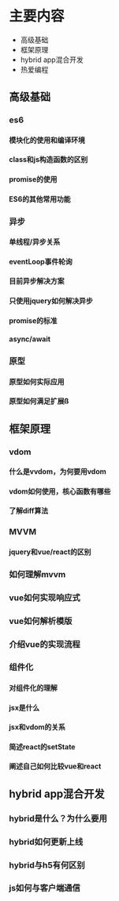 # 主要内容
- 高级基础
- 框架原理
- hybrid app混合开发
- 热爱编程

## 高级基础

### es6

#### 模块化的使用和编译环境
#### class和js构造函数的区别
#### promise的使用
#### ES6的其他常用功能

### 异步

#### 单线程/异步关系
#### eventLoop事件轮询
#### 目前异步解决方案
#### 只使用jquery如何解决异步
#### promise的标准
#### async/await

### 原型

#### 原型如何实际应用
#### 原型如何满足扩展ß

## 框架原理

### vdom

#### 什么是vvdom，为何要用vdom
#### vdom如何使用，核心函数有哪些
#### 了解diff算法

### MVVM

#### jquery和vue/react的区别
### 如何理解mvvm
### vue如何实现响应式
### vue如何解析模版
### 介绍vue的实现流程

### 组件化

#### 对组件化的理解
#### jsx是什么
#### jsx和vdom的关系
#### 简述react的setState
#### 阐述自己如何比较vue和react

## hybrid app混合开发

### hybrid是什么？为什么要用
### hybrid如何更新上线
### hybrid与h5有何区别
### js如何与客户端通信